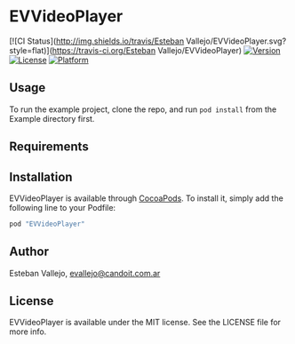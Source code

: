 # EVVideoPlayer

[![CI Status](http://img.shields.io/travis/Esteban Vallejo/EVVideoPlayer.svg?style=flat)](https://travis-ci.org/Esteban Vallejo/EVVideoPlayer)
[![Version](https://img.shields.io/cocoapods/v/EVVideoPlayer.svg?style=flat)](http://cocoapods.org/pods/EVVideoPlayer)
[![License](https://img.shields.io/cocoapods/l/EVVideoPlayer.svg?style=flat)](http://cocoapods.org/pods/EVVideoPlayer)
[![Platform](https://img.shields.io/cocoapods/p/EVVideoPlayer.svg?style=flat)](http://cocoapods.org/pods/EVVideoPlayer)

## Usage

To run the example project, clone the repo, and run `pod install` from the Example directory first.

## Requirements

## Installation

EVVideoPlayer is available through [CocoaPods](http://cocoapods.org). To install
it, simply add the following line to your Podfile:

```ruby
pod "EVVideoPlayer"
```

## Author

Esteban Vallejo, evallejo@candoit.com.ar

## License

EVVideoPlayer is available under the MIT license. See the LICENSE file for more info.
